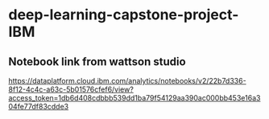 # deep-learning-capstone-project-IBM
## Notebook link from wattson studio
https://dataplatform.cloud.ibm.com/analytics/notebooks/v2/22b7d336-8f12-4c4c-a63c-5b01576cfef6/view?access_token=1db6d408cdbbb539dd1ba79f54129aa390ac000bb453e16a304fe77df83cdde3
